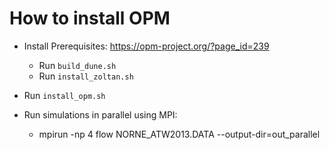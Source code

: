 # How to install OPM

- Install Prerequisites: https://opm-project.org/?page_id=239
    - Run `build_dune.sh`
    - Run `install_zoltan.sh`

- Run `install_opm.sh`

- Run simulations in parallel using MPI:
    - mpirun -np 4 flow NORNE_ATW2013.DATA --output-dir=out_parallel
